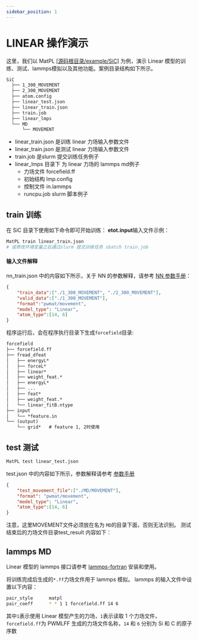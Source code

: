 ```yaml
---
sidebar_position: 1
---
```

# LINEAR 操作演示

这里，我们以 MatPL [[源码根目录/example/SiC]](https://github.com/LonxunQuantum/MatPL/blob/master/example/SiC/) 为例，演示 Linear 模型的训练、测试、lammps模拟以及其他功能。案例目录结构如下所示。

```txt
SiC
  ├── 1_300_MOVEMENT
  ├── 2_300_MOVEMENT
  ├── atom.config
  ├── linear_test.json
  ├── linear_train.json
  ├── train.job
  ├── linear_lmps
  └── MD
      └── MOVEMENT
```
- linear_train.json 是训练 linear 力场输入参数文件
- linear_train.json 是测试 linear 力场输入参数文件
- train.job 是slurm 提交训练任务例子
- linear_lmps 目录下 为 linear 力场的 lammps md例子
  - 力场文件 forcefield.ff
  - 初始结构 lmp.config 
  - 控制文件 in.lammps
  - runcpu.job slurm 脚本例子

## train 训练

在 SiC 目录下使用如下命令即可开始训练：
**etot.input**输入文件示例：

``` bash
MatPL train linear_train.json
# 或修改环境变量之后通过slurm 提交训练任务 sbatch train.job
```

#### 输入文件解释
nn_train.json 中的内容如下所示，关于 NN 的参数解释，请参考 [NN 参数手册](../../Parameter%20details.md#nn-model)：
```json
{   
    "train_data":["./1_300_MOVEMENT", "./2_300_MOVEMENT"],
    "valid_data":["./1_300_MOVEMENT"],
    "format":"pwmat/movement",
    "model_type": "Linear",
    "atom_type":[14, 6]
}
```
程序运行后，会在程序执行目录下生成`forcefield`目录:

```txt
forcefield
├── forcefield.ff
├── fread_dfeat            
│   ├── energyL*           
│   ├── forceL*            
│   ├── linear*            
│   ├── weight_feat.*      
│   ├── energyL*           
│   ├── ...           
│   ├── feat*          
│   ├── weight_feat.*          
│   └── linear_fitB.ntype     
├── input          
│   └── *feature.in     
└── (output)                     
    └── grid*   # feature 1, 2时使用

```

## test 测试 
``` bash
MatPL test linear_test.json
```
test.json 中的内容如下所示，参数解释请参考 [参数手册](../../Parameter%20details.md)

```json
{   
    "test_movement_file":["./MD/MOVEMENT"],
    "format": "pwmat/movement",
    "model_type": "Linear",
    "atom_type":[14, 6]
}
```
注意，这里MOVEMENT文件必须放在名为 `MD`的目录下面，否则无法识别。
测试结束后的力场文件目录test_result 内容如下：

## lammps MD

Linear 模型的 lammps 接口请参考 [lammps-fortran](https://github.com/LonxunQuantum/lammps-MatPL/blob/fortran/README.md) 安装和使用。

将训练完成后生成的`*.ff`力场文件用于 lammps 模拟。 lammps 的输入文件中设置以下内容：

```bash
pair_style      matpl
pair_coeff      * * 1 1 forcefield.ff 14 6
```

其中`1`表示使用 Linear 模型产生的力场，`1`表示读取 1 个力场文件，`forcefield.ff`为 PWMLFF 生成的力场文件名称，`14` 和 `6` 分别为 Si 和 C 的原子序数
